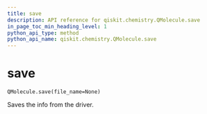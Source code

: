 ```yaml
---
title: save
description: API reference for qiskit.chemistry.QMolecule.save
in_page_toc_min_heading_level: 1
python_api_type: method
python_api_name: qiskit.chemistry.QMolecule.save
---
```


# save

<span id="qiskit.chemistry.QMolecule.save" />

`QMolecule.save(file_name=None)`

Saves the info from the driver.

